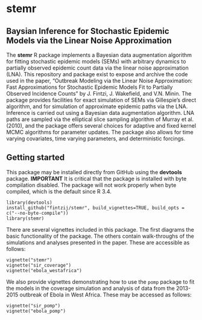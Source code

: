 <!-- README.md is generated from README.Rmd. Please edit that file -->
stemr
=====

Baysian Inference for Stochastic Epidemic Models via the Linear Noise Approximation
-----------------------------------------------------------------------------------

The **stemr** R package implements a Bayesian data augmentation
algorithm for fitting stochastic epidemic models (SEMs) with arbitrary
dynamics to partially observed epidemic count data via the linear noise
approximation (LNA). This repository and package exist to expose and
archive the code used in the paper, “Outbreak Modeling via the Linear
Noise Approximation: Fast Approximations for Stochastic Epidemic Models
Fit to Partially Observed Incidence Counts” by J. Fintzi, J. Wakefield,
and V.N. Minin. The package provides facilities for exact simulation of
SEMs via Gillespie’s direct algorithm, and for simulation of approximate
epidemic paths via the LNA. Inference is carried out using a Bayesian
data augmentation algorithm. LNA paths are sampled via the elliptical
slice sampling algorithm of Murray et al. (2010), and the package offers
several choices for adaptive and fixed kernel MCMC algorithms for
parameter updates. The package also allows for time varying covariates,
time varying parameters, and deterministic forcings.

Getting started
---------------

This package may be installed directly from GitHub using the
**devtools** package. **IMPORTANT** It is critical that the package is
installed with byte compilation disabled. The package will not work
properly when byte compiled, which is the default since R 3.4.

    library(devtools)
    install_github("fintzij/stemr", build_vignettes=TRUE, build_opts = c("--no-byte-compile")) 
    library(stemr)

There are several vignettes included in this package. The first diagrams
the basic functionality of the package. The others contain walk-throughs
of the simulations and analyses presented in the paper. These are
accessible as follows:

    vignette("stemr")
    vignette("sir_coverage")
    vignette("ebola_westafrica")

We also provide vignettes demonstrating how to use the `pomp` package to
fit the models in the coverage simulation and analysis of data from the
2013-2015 outbreak of Ebola in West Africa. These may be accessed as
follows:

    vignette("sir_pomp")
    vignette("ebola_pomp")
